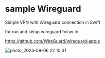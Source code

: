 # sample Wireguard

Simple VPN with Wireguard connection in Swift

for run and setup wireguard folow =>

https://github.com/WireGuard/wireguard-apple


![photo_2023-09-06 22 10 31](https://github.com/WantedSwift/sampleWiregard/assets/73441118/6fa6ec4d-9894-4104-97a6-3fd847894c89)
